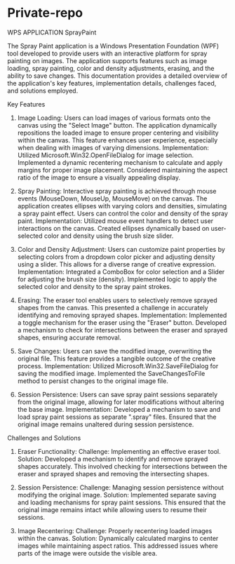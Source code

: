 # Private-repo
WPS APPLICATION SprayPaint 

The Spray Paint application is a Windows Presentation Foundation (WPF) tool developed to provide users with an interactive platform for spray painting on images. The application supports features such as image loading, spray painting, color and density adjustments, erasing, and the ability to save changes. This documentation provides a detailed overview of the application's key features, implementation details, challenges faced, and solutions employed.

Key Features
1. Image Loading:
Users can load images of various formats onto the canvas using the "Select Image" button. The application dynamically repositions the loaded image to ensure proper centering and visibility within the canvas. This feature enhances user experience, especially when dealing with images of varying dimensions.
Implementation:
Utilized Microsoft.Win32.OpenFileDialog for image selection.
Implemented a dynamic recentering mechanism to calculate and apply margins for proper image placement.
Considered maintaining the aspect ratio of the image to ensure a visually appealing display.

2. Spray Painting:
Interactive spray painting is achieved through mouse events (MouseDown, MouseUp, MouseMove) on the canvas. The application creates ellipses with varying colors and densities, simulating a spray paint effect. Users can control the color and density of the spray paint.
Implementation:
Utilized mouse event handlers to detect user interactions on the canvas.
Created ellipses dynamically based on user-selected color and density using the brush size slider.

3. Color and Density Adjustment:
Users can customize paint properties by selecting colors from a dropdown color picker and adjusting density using a slider. This allows for a diverse range of creative expression.
Implementation:
Integrated a ComboBox for color selection and a Slider for adjusting the brush size (density).
Implemented logic to apply the selected color and density to the spray paint strokes.

4. Erasing:
The eraser tool enables users to selectively remove sprayed shapes from the canvas. This presented a challenge in accurately identifying and removing sprayed shapes.
Implementation:
Implemented a toggle mechanism for the eraser using the "Eraser" button.
Developed a mechanism to check for intersections between the eraser and sprayed shapes, ensuring accurate removal.

5. Save Changes:
Users can save the modified image, overwriting the original file. This feature provides a tangible outcome of the creative process.
Implementation:
Utilized Microsoft.Win32.SaveFileDialog for saving the modified image.
Implemented the SaveChangesToFile method to persist changes to the original image file.

6. Session Persistence:
Users can save spray paint sessions separately from the original image, allowing for later modifications without altering the base image.
Implementation:
Developed a mechanism to save and load spray paint sessions as separate ".spray" files.
Ensured that the original image remains unaltered during session persistence.

Challenges and Solutions
1. Eraser Functionality:
Challenge: Implementing an effective eraser tool.
Solution: Developed a mechanism to identify and remove sprayed shapes accurately. This involved checking for intersections between the eraser and sprayed shapes and removing the intersecting shapes.

2. Session Persistence:
Challenge: Managing session persistence without modifying the original image.
Solution: Implemented separate saving and loading mechanisms for spray paint sessions. This ensured that the original image remains intact while allowing users to resume their sessions.

3. Image Recentering:
Challenge: Properly recentering loaded images within the canvas.
Solution: Dynamically calculated margins to center images while maintaining aspect ratios. This addressed issues where parts of the image were outside the visible area.
